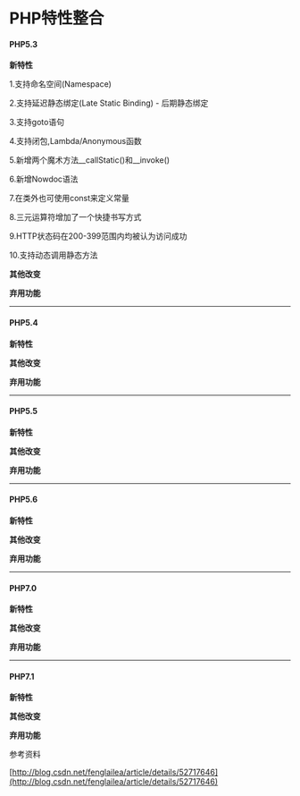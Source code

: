 # PHP特性整合

#### PHP5.3

**新特性**

1.支持命名空间\(Namespace\)

2.支持延迟静态绑定\(Late Static Binding\) - 后期静态绑定

3.支持goto语句

4.支持闭包,Lambda/Anonymous函数

5.新增两个魔术方法\_\_callStatic\(\)和\_\_invoke\(\)

6.新增Nowdoc语法

7.在类外也可使用const来定义常量

8.三元运算符增加了一个快捷书写方式

9.HTTP状态码在200-399范围内均被认为访问成功

10.支持动态调用静态方法

**其他改变**

**弃用功能**

---

#### PHP5.4

**新特性**

**其他改变**

**弃用功能**

---

#### PHP5.5

**新特性**

**其他改变**

**弃用功能**

---

#### PHP5.6

**新特性**

**其他改变**

**弃用功能**

---

#### PHP7.0

**新特性**

**其他改变**

**弃用功能**

---

#### PHP7.1

**新特性**

**其他改变**

**弃用功能**

参考资料

[http://blog.csdn.net/fenglailea/article/details/52717646](http://blog.csdn.net/fenglailea/article/details/52717646)

